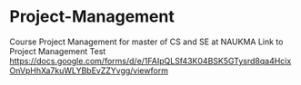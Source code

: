 # Project-Management
 Course Project Management for master of CS and SE at NAUKMA 
 Link to Project Management Test
 https://docs.google.com/forms/d/e/1FAIpQLSf43K04BSK5GTysrd8qa4HcixOnVpHhXa7kuWLYBbEvZZYvgg/viewform

